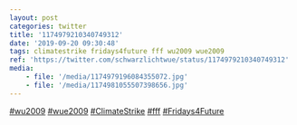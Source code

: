 ```yaml
---
layout: post
categories: twitter
title: '1174979210340749312'
date: '2019-09-20 09:30:48'
tags: climatestrike fridays4future fff wu2009 wue2009
ref: 'https://twitter.com/schwarzlichtwue/status/1174979210340749312'
media:
    - file: '/media/1174979196084355072.jpg'
    - file: '/media/1174981055507398656.jpg'
---
```

[#wu2009](/t/wu2009) [#wue2009](/t/wue2009) [#ClimateStrike](/t/climatestrike) [#fff](/t/fff) [#Fridays4Future](/t/fridays4future) 
